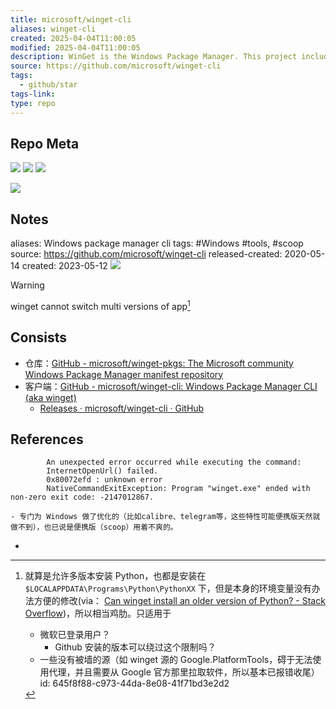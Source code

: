 ```yaml
---
title: microsoft/winget-cli
aliases: winget-cli
created: 2025-04-04T11:00:05
modified: 2025-04-04T11:00:05
description: WinGet is the Windows Package Manager. This project includes a CLI (Command Line Interface), PowerShell modules, and a COM (Component Object Model) API (Application Programming Interface).
source: https://github.com/microsoft/winget-cli
tags:
  - github/star
tags-link: 
type: repo
---
```

## Repo Meta

![](https://img.shields.io/github/stars/microsoft/winget-cli?style=for-the-badge&label=stars) ![](https://img.shields.io/github/repo-size/microsoft/winget-cli?style=for-the-badge&label=size) ![](https://img.shields.io/github/created-at/microsoft/winget-cli?style=for-the-badge&label=since)

[![](https://github-readme-stats.vercel.app/api/pin/?username=microsoft&repo=winget-cli&bg_color=00000000)](https://github.com/microsoft/winget-cli)

## Notes

aliases: Windows package manager cli
tags: #Windows #tools, #scoop
source: https://github.com/microsoft/winget-cli
released-created: 2020-05-14
created: 2023-05-12
![](https://img.shields.io/github/stars/microsoft/winget-cli)

>[!warning]
  > winget cannot switch multi versions of app[^version]
## Consists
  - 仓库：[GitHub - microsoft/winget-pkgs: The Microsoft community Windows Package Manager manifest repository](https://github.com/microsoft/winget-pkgs)
  - 客户端：[GitHub - microsoft/winget-cli: Windows Package Manager CLI (aka winget)](https://github.com/microsoft/winget-cli)
    - [Releases · microsoft/winget-cli · GitHub](https://github.com/microsoft/winget-cli/releases)
## References
[^version]: 就算是允许多版本安装 Python，也都是安装在 `$LOCALAPPDATA\Programs\Python\PythonXX` 下，但是本身的环境变量没有办法方便的修改(via： [Can winget install an older version of Python? - Stack Overflow](https://stackoverflow.com/questions/70281103/can-winget-install-an-older-version-of-python))，所以相当鸡肋。只适用于
    - 微软已登录用户？
      - Github 安装的版本可以绕过这个限制吗？
    - 一些没有被墙的源（如 winget 源的 Google.PlatformTools，碍于无法使用代理，并且需要从 Google 官方那里拉取软件，所以基本已报错收尾）
      id: 645f8f88-c973-44da-8e08-41f71bd3e2d2
```
        An unexpected error occurred while executing the command:
        InternetOpenUrl() failed.
        0x80072efd : unknown error
        NativeCommandExitException: Program "winget.exe" ended with non-zero exit code: -2147012867.
```
    - 专门为 Windows 做了优化的（比如calibre、telegram等，这些特性可能便携版天然就做不到），也已说是便携版（scoop）用着不爽的。
-